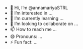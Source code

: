 - 👋 Hi, I’m @annamariyaSTRL
- 👀 I’m interested in ...
- 🌱 I’m currently learning ...
- 💞️ I’m looking to collaborate on ...
- 📫 How to reach me ...
- 😄 Pronouns: ...
- ⚡ Fun fact: ...

<!---
annamariyaSTRL/annamariyaSTRL is a ✨ special ✨ repository because its `README.md` (this file) appears on your GitHub profile.
You can click the Preview link to take a look at your changes.
--->
